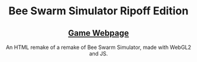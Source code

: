 <div align="center">

# Bee Swarm Simulator Ripoff Edition

## [Game Webpage](https://conrad1451.github.io/bss)

An HTML remake of a remake of Bee Swarm Simulator, made with WebGL2 and JS.

</div>
